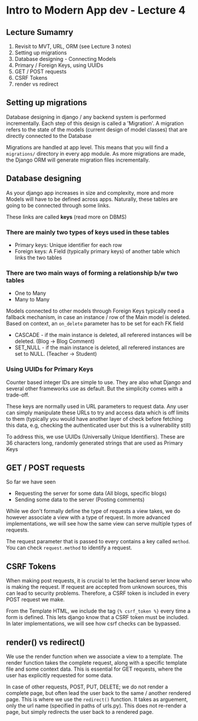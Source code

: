 # Intro to Modern App dev - Lecture **4**

## Lecture Sumamry

1. Revisit to MVT, URL, ORM (see Lecture 3 notes)
2. Setting up migrations
3. Database designing - Connecting Models
4. Primary / Foreign Keys, using UUIDs
5. GET / POST requests
6. CSRF Tokens
7. render vs redirect

## Setting up migrations

Database designing in django / any backend system is performed incrementally. Each step of this design is called a 'Migration'.
A migration refers to the state of the models (current design of model classes) that are directly connected to the Database

Migrations are handled at app level. This means that you will find a `migrations/` directory in every app module. As more migrations
are made, the Django ORM will generate migration files incrementally.

## Database designing

As your django app increases in size and complexity, more and more Models will have to be defined across apps. Naturally, these tables
are going to be connected through some links.

These links are called **keys** (read more on DBMS)

### There are mainly two types of keys used in these tables

* Primary keys: Unique identifier for each row
* Foreign keys: A Field (typically primary keys) of another table which links the two tables

### There are two main ways of forming a relationship b/w two tables

* One to Many
* Many to Many

Models connected to other models through Foreign Keys typically need a fallback mechanism, in case an instance / row of the Main model
is deleted. Based on context, an `on_delete` parameter has to be set for each FK field

* CASCADE - if the main instance is deleted, all referered instances will be deleted. (Blog -> Blog Comment)
* SET_NULL - if the main instance is deleted, all referered instances are set to NULL. (Teacher -> Student)

### Using UUIDs for Primary Keys

Counter based integer IDs are simple to use. They are also what Django and several other frameworks use as default. But the simplicity comes with a trade-off.

These keys are normally used in URL parameters to request data. Any user can simply manipulate these URLs to try and access data which is off limits to them (typically you would have another layer of check before fetching this data, e.g, checking the authenticated user but this is a vulnerability still)

To address this, we use UUIDs (Universally Unique Identifiers). These are 36 characters long, randomly generated strings that are used as Primary Keys


## GET / POST requests

So far we have seen

* Requesting the server for some data (All blogs, specific blogs)
* Sending some data to the server (Posting comments)

While we don't formally define the type of requests a view takes, we do however associate a view with a type of request. In more advanced implementations, we will see how the same view can serve multiple types of requests.

The request parameter that is passed to every contains a key called `method`. You can check `request.method` to identify a request.


## CSRF Tokens

When making post requests, it is crucial to let the backend server know who is making the request. If request are accepted from unknown sources,
this can lead to security problems. Therefore, a CSRF token is included in every POST request we make.

From the Template HTML, we include the tag `{% csrf_token %}` every time a form is defined. This lets django know that a CSRF token must be included.
In later implementations, we will see how csrf checks can be bypassed.

## render() vs redirect()

We use the render function when we associate a view to a template. The render function takes the complete request, along with a specific template file
and some context data. This is essential for GET requests, where the user has explicitly requested for some data.

In case of other requests, POST, PUT, DELETE; we do not render a complete page, but often lead the user back to the same / another rendered page. This is where we use the `redirect()` function. It takes as arguement, only the url name (specified in paths of urls.py). This does not re-render a page, but simply redirects the user back to a rendered page.
